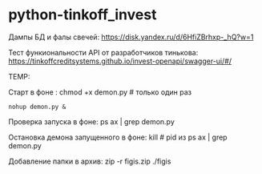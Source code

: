 # python-tinkoff_invest

Дампы БД и фалы свечей: https://disk.yandex.ru/d/6HfiZBrhxp-_hQ?w=1

Тест функиональности API от разработчиков тинькова: https://tinkoffcreditsystems.github.io/invest-openapi/swagger-ui/#/


TEMP:

Старт в фоне :
	chmod +x demon.py # только один раз

	nohup demon.py &
	
Проверка запуска в фоне:
	ps ax | grep demon.py
	
Остановка демона запущенного в фоне:
	kill <pid> # pid из ps ax | grep demon.py
	
Добавление папки в архив:
	zip -r figis.zip ./figis
